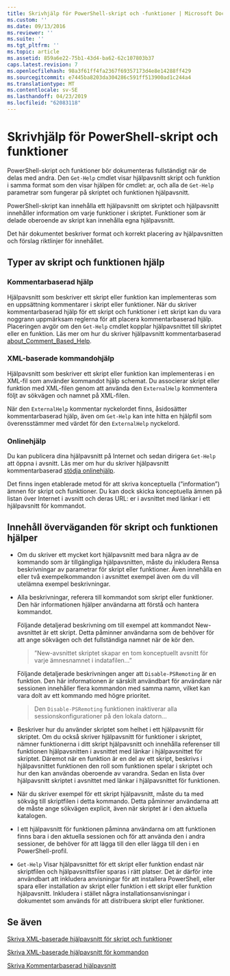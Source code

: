 ```yaml
---
title: Skrivhjälp för PowerShell-skript och -funktioner | Microsoft Docs
ms.custom: ''
ms.date: 09/13/2016
ms.reviewer: ''
ms.suite: ''
ms.tgt_pltfrm: ''
ms.topic: article
ms.assetid: 859a6e22-75b1-43d4-ba62-62c107803b37
caps.latest.revision: 7
ms.openlocfilehash: 98a3f61ff4fa2367f69357173d4e8e14288ff429
ms.sourcegitcommit: e7445ba8203da304286c591ff513900ad1c244a4
ms.translationtype: MT
ms.contentlocale: sv-SE
ms.lasthandoff: 04/23/2019
ms.locfileid: "62083118"
---
```

# <a name="writing-help-for-powershell-scripts-and-functions"></a>Skrivhjälp för PowerShell-skript och funktioner

PowerShell-skript och funktioner bör dokumenteras fullständigt när de delas med andra.
Den `Get-Help` cmdlet visar hjälpavsnitt skript och funktion i samma format som den visar hjälpen för cmdlet: ar, och alla de `Get-Help` parametrar som fungerar på skriptet och funktionen hjälpavsnitt.

PowerShell-skript kan innehålla ett hjälpavsnitt om skriptet och hjälpavsnitt innehåller information om varje funktioner i skriptet.
Funktioner som är delade oberoende av skript kan innehålla egna hjälpavsnitt.

Det här dokumentet beskriver format och korrekt placering av hjälpavsnitten och förslag riktlinjer för innehållet.

## <a name="types-of-script-and-function-help"></a>Typer av skript och funktionen hjälp

### <a name="comment-based-help"></a>Kommentarbaserad hjälp
Hjälpavsnitt som beskriver ett skript eller funktion kan implementeras som en uppsättning kommentarer i skript eller funktioner.
När du skriver kommentarbaserad hjälp för ett skript och funktioner i ett skript kan du vara noggrann uppmärksam reglerna för att placera kommentarbaserad hjälp.
Placeringen avgör om den `Get-Help` cmdlet kopplar hjälpavsnittet till skriptet eller en funktion.
Läs mer om hur du skriver hjälpavsnitt kommentarbaserad [about_Comment_Based_Help](/powershell/module/microsoft.powershell.core/about/about_comment_based_help).

### <a name="xml-based-command-help"></a>XML-baserade kommandohjälp
Hjälpavsnitt som beskriver ett skript eller funktion kan implementeras i en XML-fil som använder kommandot hjälp schemat.
Du associerar skript eller funktion med XML-filen genom att använda den `ExternalHelp` kommentera följt av sökvägen och namnet på XML-filen.

När den `ExternalHelp` kommentar nyckelordet finns, åsidosätter kommentarbaserad hjälp, även om `Get-Help` kan inte hitta en hjälpfil som överensstämmer med värdet för den `ExternalHelp` nyckelord.

### <a name="online-help"></a>Onlinehjälp
Du kan publicera dina hjälpavsnitt på Internet och sedan dirigera `Get-Help` att öppna i avsnitt.
Läs mer om hur du skriver hjälpavsnitt kommentarbaserad [stödja onlinehjälp](../module/supporting-online-help.md).

Det finns ingen etablerade metod för att skriva konceptuella (”information”) ämnen för skript och funktioner.
Du kan dock skicka konceptuella ämnen på listan över Internet i avsnitt och deras URL: er i avsnittet med länkar i ett hjälpavsnitt för kommandot.

## <a name="content-considerations-for-script-and-function-help"></a>Innehåll överväganden för skript och funktionen hjälper

- Om du skriver ett mycket kort hjälpavsnitt med bara några av de kommando som är tillgängliga hjälpavsnitten, måste du inkludera Rensa beskrivningar av parametrar för skript eller funktioner. Även innehålla en eller två exempelkommandon i avsnittet exempel även om du vill utelämna exempel beskrivningar.

- Alla beskrivningar, referera till kommandot som skript eller funktioner. Den här informationen hjälper användarna att förstå och hantera kommandot.

  Följande detaljerad beskrivning om till exempel att kommandot New-avsnittet är ett skript. Detta påminner användarna som de behöver för att ange sökvägen och det fullständiga namnet när de kör den.

  > ”New-avsnittet skriptet skapar en tom konceptuellt avsnitt för varje ämnesnamnet i indatafilen...”

  Följande detaljerade beskrivningen anger att `Disable-PSRemoting` är en funktion. Den här informationen är särskilt användbart för användare när sessionen innehåller flera kommandon med samma namn, vilket kan vara dolt av ett kommando med högre prioritet.

  > Den `Disable-PSRemoting` funktionen inaktiverar alla sessionskonfigurationer på den lokala datorn...

- Beskriver hur du använder skriptet som helhet i ett hjälpavsnitt för skriptet. Om du också skriver hjälpavsnitt för funktioner i skriptet, nämner funktionerna i ditt skript hjälpavsnitt och innehålla referenser till funktionen hjälpavsnitten i avsnittet med länkar i hjälpavsnittet för skriptet. Däremot när en funktion är en del av ett skript, beskrivs i hjälpavsnittet funktionen den roll som funktionen spelar i skriptet och hur den kan användas oberoende av varandra. Sedan en lista över hjälpavsnitt skriptet i avsnittet med länkar i hjälpavsnittet för funktionen.

- När du skriver exempel för ett skript hjälpavsnitt, måste du ta med sökväg till skriptfilen i detta kommando. Detta påminner användarna att de måste ange sökvägen explicit, även när skriptet är i den aktuella katalogen.

- I ett hjälpavsnitt för funktionen påminna användarna om att funktionen finns bara i den aktuella sessionen och för att använda den i andra sessioner, de behöver för att lägga till den eller lägga till den i en PowerShell-profil.

- `Get-Help` Visar hjälpavsnittet för ett skript eller funktion endast när skriptfilen och hjälpavsnittsfiler sparas i rätt platser. Det är därför inte användbart att inkludera anvisningar för att installera PowerShell, eller spara eller installation av skript eller funktion i ett skript eller funktion hjälpavsnitt. Inkludera i stället några installationsanvisningar i dokumentet som används för att distribuera skript eller funktioner.

## <a name="see-also"></a>Se även

 [Skriva XML-baserade hjälpavsnitt för skript och funktioner](./writing-xml-based-help-topics-for-scripts-and-functions.md)

 [Skriva XML-baserade hjälpavsnitt för kommandon](./writing-xml-based-help-topics-for-commands.md)

 [Skriva Kommentarbaserad hjälpavsnitt](./writing-comment-based-help-topics.md)
